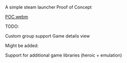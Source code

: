 A simple steam launcher Proof of Concept

[POC.webm](https://github.com/user-attachments/assets/499f3625-c942-4711-87fd-1e65f9bf2c34)

TODO:

  Custom group support
  Game details view

Might be added:

  Support for additional game libraries (heroic + emulation)
